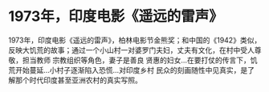 # 1973年，印度电影《遥远的雷声》

1973年，印度电影《遥远的雷声》，柏林电影节金熊奖；和中国的《1942》类似，反映大饥荒的故事；通过一个小山村一对婆罗门夫妇，丈夫有文化，在村中受人尊敬，担当教师 宗教组织等角色，妻子是善良 贤惠的妇女…在要打仗的传言下，饥荒开始蔓延…小村子逐渐陷入恐慌…对印度乡村 民众的刻画随性中见真实，是了解那个时代印度甚至亚洲农村的真实写照。